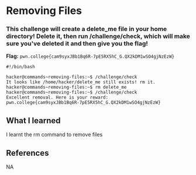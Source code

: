 # Removing Files

### This challenge will create a delete_me file in your home directory! Delete it, then run /challenge/check, which will make sure you've deleted it and then give you the flag!

**Flag:** `pwn.college{cam9syxJBb1Bq6R-7pE5RX5hC_G.QX2kDM1wSO4gjNzEzW}`

```
#!/bin/bash

hacker@commands~removing-files:~$ /challenge/check
It looks like /home/hacker/delete_me still exists! rm it.
hacker@commands~removing-files:~$ rm delete_me
hacker@commands~removing-files:~$ /challenge/check
Excellent removal. Here is your reward:
pwn.college{cam9syxJBb1Bq6R-7pE5RX5hC_G.QX2kDM1wSO4gjNzEzW}
```

## What I learned

I learnt the rm command to remove files

## References

NA
